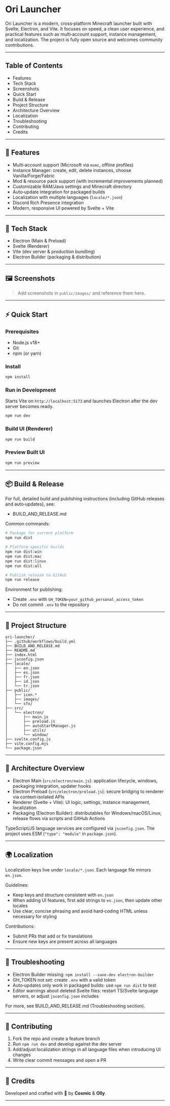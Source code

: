 # Ori Launcher

Ori Launcher is a modern, cross‑platform Minecraft launcher built with Svelte, Electron, and Vite. It focuses on speed, a clean user experience, and practical features such as multi‑account support, instance management, and localization. The project is fully open source and welcomes community contributions.

---

## Table of Contents
- Features
- Tech Stack
- Screenshots
- Quick Start
- Build & Release
- Project Structure
- Architecture Overview
- Localization
- Troubleshooting
- Contributing
- Credits

---

## 🚀 Features
- Multi‑account support (Microsoft via `msmc`, offline profiles)
- Instance Manager: create, edit, delete instances, choose Vanilla/Forge/Fabric
- Mod & resource pack support (with incremental improvements planned)
- Customizable RAM/Java settings and Minecraft directory
- Auto‑update integration for packaged builds
- Localization with multiple languages (`locale/*.json`)
- Discord Rich Presence integration
- Modern, responsive UI powered by Svelte + Vite

---

## 🧰 Tech Stack
- Electron (Main & Preload)
- Svelte (Renderer)
- Vite (dev server & production bundling)
- Electron Builder (packaging & distribution)

---

## 🖼️ Screenshots
> Add screenshots in `public/images/` and reference them here.

---

## ⚡ Quick Start

### Prerequisites
- Node.js v18+
- Git
- npm (or yarn)

### Install
```bash
npm install
```

### Run in Development
Starts Vite on `http://localhost:5173` and launches Electron after the dev server becomes ready.
```bash
npm run dev
```

### Build UI (Renderer)
```bash
npm run build
```

### Preview Built UI
```bash
npm run preview
```

---

## 📦 Build & Release
For full, detailed build and publishing instructions (including GitHub releases and auto‑updates), see:

- BUILD_AND_RELEASE.md

Common commands:
```bash
# Package for current platform
npm run dist

# Platform‑specific builds
npm run dist:win
npm run dist:mac
npm run dist:linux
npm run dist:all

# Publish release to GitHub
npm run release
```

Environment for publishing:
- Create `.env` with `GH_TOKEN=your_github_personal_access_token`
- Do not commit `.env` to the repository

---

## 📁 Project Structure
```
ori-launcher/
├── .github/workflows/build.yml
├── BUILD_AND_RELEASE.md
├── README.md
├── index.html
├── jsconfig.json
├── locale/
│   ├── en.json
│   ├── es.json
│   ├── fr.json
│   ├── id.json
│   └── tr.json
├── public/
│   ├── icon.*
│   ├── images/
│   └── sfx/
├── src/
│   └── electron/
│       ├── main.js
│       ├── preload.js
│       ├── autoStartManager.js
│       ├── utils/
│       └── window/
├── svelte.config.js
├── vite.config.mjs
└── package.json
```

---

## 🧠 Architecture Overview
- Electron Main (`src/electron/main.js`): application lifecycle, windows, packaging integration, updater hooks
- Electron Preload (`src/electron/preload.js`): secure bridging to renderer via context‑isolated APIs
- Renderer (Svelte + Vite): UI logic, settings, instance management, localization
- Packaging (Electron Builder): distributables for Windows/macOS/Linux; release flows via scripts and GitHub Actions

TypeScript/JS language services are configured via `jsconfig.json`. The project uses ESM (`"type": "module"` in `package.json`).

---

## 🌍 Localization
Localization keys live under `locale/*.json`. Each language file mirrors `en.json`.

Guidelines:
- Keep keys and structure consistent with `en.json`
- When adding UI features, first add strings to `en.json`, then update other locales
- Use clear, concise phrasing and avoid hard‑coding HTML unless necessary for styling

Contributions:
- Submit PRs that add or fix translations
- Ensure new keys are present across all languages

---

## 🧪 Troubleshooting
- Electron Builder missing: `npm install --save-dev electron-builder`
- GH_TOKEN not set: create `.env` with a valid token
- Auto‑updates only work in packaged builds: use `npm run dist` to test
- Editor warnings about deleted Svelte files: restart TS/Svelte language servers, or adjust `jsconfig.json` includes

For more, see BUILD_AND_RELEASE.md (Troubleshooting section).

---

## 🤝 Contributing
1. Fork the repo and create a feature branch
2. Run `npm run dev` and develop against the dev server
3. Add/adjust localization strings in all language files when introducing UI changes
4. Write clear commit messages and open a PR

---

## 🙏 Credits
Developed and crafted with 💖 by **Cosmic** & **Olly**.

---